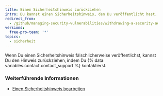 ```yaml
---
title: Einen Sicherheitshinweis zurückziehen
intro: Du kannst einen Sicherheitshinweis, den Du veröffentlicht hast, auch wieder zurückziehen.
redirect_from:
  - /github/managing-security-vulnerabilities/withdrawing-a-security-advisory
versions:
  free-pro-team: '*'
topics:
  - sicherheit
---
```


Wenn Du einen Sicherheitshinweis fälschlicherweise veröffentlichst, kannst Du den Hinweis zurückziehen, indem Du {% data variables.contact.contact_support %} kontaktierst.

### Weiterführende Informationen

- [Einen Sicherheitshinweis bearbeiten](/github/managing-security-vulnerabilities/editing-a-security-advisory)
